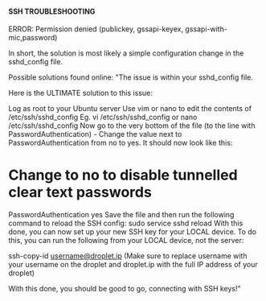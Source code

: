 #### SSH TROUBLESHOOTING

ERROR: Permission denied (publickey, gssapi-keyex, gssapi-with-mic,password)

In short, the solution is most likely a simple configuration change in the sshd_config file.

Possible solutions found online:
"The issue is within your sshd_config file.

Here is the ULTIMATE solution to this issue:

Log as root to your Ubuntu server
Use vim or nano to edit the contents of /etc/ssh/sshd_config
Eg. vi /etc/ssh/sshd_config or nano /etc/ssh/sshd_config
Now go to the very bottom of the file (to the line with PasswordAuthentication) - Change the value next to PasswordAuthentication from no to yes.
It should now look like this:

# Change to no to disable tunnelled clear text passwords
PasswordAuthentication yes
Save the file and then run the following command to reload the SSH config:
sudo service sshd reload
With this done, you can now set up your new SSH key for your LOCAL device.
To do this, you can run the following from your LOCAL device, not the server:

ssh-copy-id username@droplet.ip
(Make sure to replace username with your username on the droplet and droplet.ip with the full IP address of your droplet)

With this done, you should be good to go, connecting with SSH keys!"

